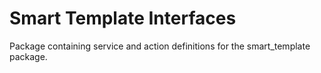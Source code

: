 # Smart Template Interfaces
Package containing service and action definitions for the smart_template package.
